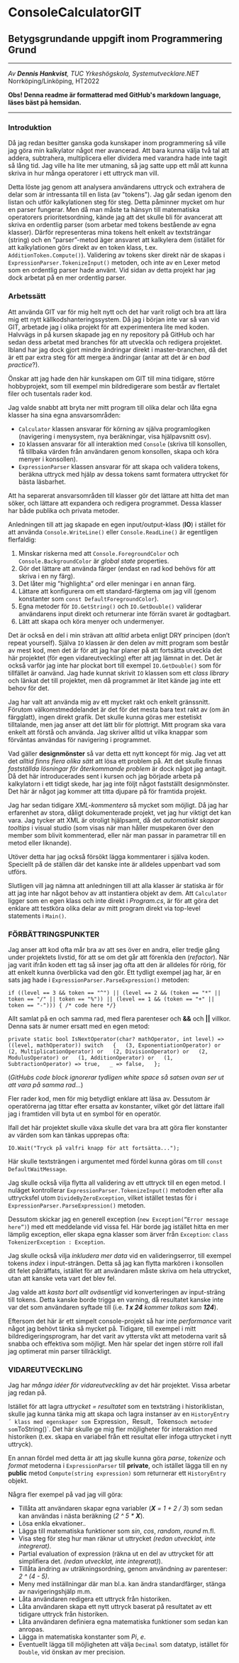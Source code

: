 # ConsoleCalculatorGIT
## Betygsgrundande uppgift inom Programmering Grund

---

*Av **Dennis Hankvist**, TUC Yrkeshögskola, Systemutvecklare.NET*
Norrköping/Linköping, HT2022

**Obs! Denna readme är formatterad med GitHub's markdown language, läses bäst på hemsidan.**

---

### Introduktion
Då jag redan besitter ganska goda kunskaper inom programmering så ville jag göra min kalkylator något mer avancerad. 
Att bara kunna välja två tal att addera, subtrahera, multiplicera eller dividera med varandra hade inte tagit så lång tid. 
Jag ville ha lite mer utmaning, så jag satte upp ett mål att kunna skriva in hur många operatorer i ett uttryck man vill. 

Detta löste jag genom att analysera användarens uttryck och extrahera de delar som är intressanta till en lista (av "tokens"). 
Jag går sedan igenom den listan och utför kalkylationen steg för steg. Detta påminner mycket om hur en parser fungerar. 
Men då man måste ta hänsyn till matematiska operatorers prioritetsordning, kände jag att det skulle bli för avancerat 
att skriva en ordentlig parser (som arbetar med tokens bestående av egna klasser).
Därför representeras mina tokens helt enkelt av textsträngar (string) och en ”parser”-metod äger ansvaret att kalkylera dem 
(istället för att kalkylationen görs direkt av en token klass, t.ex. `AdditionToken.Compute()`). 
Validering av tokens sker direkt när de skapas i `ExpressionParser.TokenizeInput()` metoden, och inte av en Lexer metod som en 
ordentlig parser hade använt. Vid sidan av detta projekt har jag dock arbetat på en mer ordentlig parser. 

### Arbetssätt
Att använda GIT var för mig helt nytt och det har varit roligt och bra att lära mig ett nytt källkodshanteringssystem. 
Då jag i början inte var så van vid GIT, arbetade jag i olika projekt för att experimentera lite med koden. 
Halvvägs in på kursen skapade jag en ny repository på GitHub och har sedan dess arbetat med branches för att utveckla 
och redigera projektet. Ibland har jag dock gjort mindre ändringar direkt i master-branchen, då det är ett par extra steg 
för att merge:a ändringar (antar att det är en *bad practice*?). 

Önskar att jag hade den här kunskapen om GIT till mina tidigare, större hobbyprojekt, som till exempel min bildredigerare 
som består av flertalet filer och tusentals rader kod. 

Jag valde snabbt att bryta ner mitt program till olika delar och låta egna klasser ha sina egna ansvarsområden: 
- `Calculator` klassen ansvarar för körning av själva programlogiken (navigering i menysystem, nya beräkningar, visa 
  hjälpavsnitt osv). 
- `IO` klassen ansvarar för all interaktion med `Console` (skriva till konsollen, få tillbaka värden från användaren 
  genom konsollen, skapa och köra menyer i konsollen). 
- `ExpressionParser` klassen ansvarar för att skapa och validera tokens, beräkna uttryck med hjälp av dessa tokens 
  samt formatera uttrycket för bästa läsbarhet. 

Att ha separerat ansvarsområden till klasser gör det lättare att hitta det man söker, och lättare att expandera och 
redigera programmet. Dessa klasser har både publika och privata metoder. 

Anledningen till att jag skapade en egen input/output-klass (**IO**) i stället för att använda `Console.WriteLine()` 
eller `Console.ReadLine()` är egentligen flerfaldig: 
1. Minskar riskerna med att `Console.ForegroundColor` och `Console.BackgroundColor` är *global state* properties. 
2. Gör det lättare att använda färger (endast en rad kod behövs för att skriva i en ny färg). 
3. Det låter mig ”highlight:a” ord eller meningar i en annan färg. 
4. Lättare att konfigurera om ett standard-färgtema om jag vill (genom konstanter som ```const DefaultForegroundColor```). 
5. Egna metoder för `IO.GetString()` och `IO.GetDouble()` validerar användarens input direkt och returnerar inte 
   förrän svaret är godtagbart. 
6. Lätt att skapa och köra menyer och undermenyer. 

Det är också en del i min strävan att *alltid* arbeta enligt DRY principen (don’t repeat yourself). 
Själva `IO` klassen är den delen av mitt program som består av mest kod, men det är för att jag har planer på att 
fortsätta utveckla det här projektet (för egen vidareutveckling) efter att jag lämnat in det. 
Det är också varför jag inte har plockat bort till exempel `IO.GetDouble()` som för tillfället är oanvänd. 
Jag hade kunnat skrivit `IO` klassen som ett *class library* och länkat det till projektet, men då programmet är 
litet kände jag inte ett behov för det. 

Jag har valt att använda mig av ett mycket rakt och enkelt gränssnitt. Förutom välkomstmeddelandet är det för det mesta 
bara text rakt av (om än färgglatt), ingen direkt grafik. Det skulle kunna göras mer estetiskt tilltalande, men jag anser 
att det lätt blir för plottrigt. Mitt program ska vara enkelt att förstå och använda. 
Jag skriver alltid ut vilka knappar som förväntas användas för navigering i programmet. 

Vad gäller **designmönster** så var detta ett nytt koncept för mig. Jag vet att det *alltid finns flera olika sätt* att lösa 
ett problem på. Att det skulle finnas *fastställda lösningar för återkommande problem* är dock något jag antagit. 
Då det här introducerades sent i kursen och jag började arbeta på kalkylatorn i ett tidigt skede, har jag inte följt något 
fastställt designmönster. Det här är något jag kommer att titta djupare på för framtida projekt. 

Jag har sedan tidigare *XML-kommentera* så mycket som möjligt. Då jag har erfarenhet av stora, dåligt dokumenterade 
projekt, vet jag hur viktigt det kan vara. Jag tycker att XML är otroligt hjälpsamt, då det *automatiskt skapar tooltips* i 
visual studio (som visas när man håller muspekaren över den member som blivit kommenterad, eller när man passar in parametrar 
till en metod eller liknande). 

Utöver detta har jag också försökt lägga kommentarer i själva koden. Speciellt på de ställen där det kanske inte är alldeles 
uppenbart vad som utförs. 

Slutligen vill jag nämna att anledningen till att alla klasser är statiska är för att jag inte har något behov av att 
instantiera objekt av dem. Att `Calculator` ligger som en egen klass och inte direkt i *Program.cs*, är för att göra det 
enklare att testköra olika delar av mitt program direkt via top-level statements i `Main()`. 

### FÖRBÄTTRINGSPUNKTER
Jag anser att kod ofta mår bra av att ses över en andra, eller tredje gång under projektets livstid, för att se om det går 
att förenkla den (*refactor*). När jag varit ifrån koden ett tag så inser jag ofta att den är alldeles för rörig, för att 
enkelt kunna överblicka vad den gör. Ett tydligt exempel jag har, är en sats jag hade i `ExpressionParser.ParseExpression()`
metoden: 

`if ((level == 3 && token == "^") || (level == 2 && (token == "*" || token == "/" || token == "%")) || (level == 1 && (token == "+" || token == "-"))) { /* code here */}` 

Allt samlat på en och samma rad, med flera parenteser och **&&** och **||** villkor. Denna sats är numer ersatt med en egen metod: 

`private static bool IsNextOperator(char? mathOperator, int level) => ((level, mathOperator)) switch  
    {  
        (3, ExponentiationOperator) or  
        (2, MultiplicationOperator) or  
        (2, DivisionOperator) or  
        (2, ModulusOperator) or  
        (1, AdditionOperator) or  
        (1, SubtractionOperator) => true,  
        _ => false,  
    };`

(*GitHubs code block ignorerar tydligen white space så satsen ovan ser ut att vara på samma rad...*)

Fler rader kod, men för mig betydligt enklare att läsa av. Dessutom är operatörerna jag tittar efter ersatta av konstanter, 
vilket gör det lättare ifall jag i framtiden vill byta ut en symbol för en operatör.

Ifall det här projektet skulle växa skulle det vara bra att göra fler konstanter av värden som kan tänkas upprepas ofta: 

`IO.Wait("Tryck på valfri knapp för att fortsätta...");`

Här skulle textsträngen i argumentet med fördel kunna göras om till `const DefaultWaitMessage`.

Jag skulle också vilja flytta all validering av ett uttryck till en egen metod. I nuläget kontrollerar `ExpressionParser.TokenizeInput()` 
metoden efter alla uttrycksfel utom `DivideByZeroException`, vilket istället testas för i `ExpressionParser.ParseExpression()` metoden. 

Dessutom skickar jag en generell exception (`new Exception(”Error message here”)`) med ett meddelande vid vissa fel. 
Här borde jag istället hitta en mer lämplig exception, eller skapa egna klasser som ärver från `Exception`: 
`class TokenizerException : Exception`. 

Jag skulle också vilja *inkludera mer data* vid en valideringserror, till exempel tokens *index* i input-strängen. Detta så jag 
kan flytta markören i konsollen dit felet påträffats, istället för att användaren måste skriva om hela uttrycket, utan att 
kanske veta vart det blev fel. 

Jag valde att *kasta bort allt oväsentligt* vid konverteringen av input-sträng till tokens. 
Detta kanske borde trigga en varning, då resultatet kanske inte var det som användaren syftade till (i.e. ***1 x 24** kommer tolkas som **124***).

Eftersom det här är ett simpelt console-projekt så har inte *performance* varit något jag behövt tänka så mycket på. 
Tidigare, till exempel i mitt bildredigeringsprogram, har det varit av yttersta vikt att metoderna varit så snabba och 
effektiva som möjligt. Men här spelar det ingen större roll ifall jag optimerat min parser tillräckligt.

### VIDAREUTVECKLING

Jag har *många idéer för vidareutveckling* av det här projektet. Vissa arbetar jag redan på.

Istället för att lagra *uttrycket = resultatet* som en textsträng i historiklistan, skulle jag kunna tänka mig att skapa och 
lagra instanser av en `HistoryEntry´ klass med egenskaper som `Expression`, `Result`, `Tokens` och metoder som `ToString()`. 
Det här skulle ge mig fler möjligheter för interaktion med historiken (t.ex. skapa en variabel från ett resultat eller 
infoga uttrycket i nytt uttryck).

En annan fördel med detta är att jag skulle kunna göra *parse*, *tokenize* och *format* metoderna i `ExpressionParser` till 
**private**, och istället lägga till en ny **public** metod `Compute(string expression)` som returnerar ett `HistoryEntry` objekt.

Några fler exempel på vad jag vill göra:

- Tillåta att användaren skapar egna variabler (***X** = 1 + 2 / 3*) som sedan kan användas i nästa beräkning (*2 ^ 5 \* **X***).
- Lösa enkla ekvationer..
- Lägga till matematiska funktioner som *sin*, *cos*, *random*, *round* m.fl.
- Visa steg för steg hur man räknar ut uttrycket *(redan utvecklat, inte integrerat)*.
- Partial evaluation of expression (räkna ut en del av uttrycket för att simplifiera det. *(redan utvecklat, inte integrerat)*).
- Tillåta ändring av uträkningsordning, genom användning av parenteser: *2 ^ (4 - 5)*.
- Meny med inställningar där man bl.a. kan ändra standardfärger, stänga av navigeringshjälp m.m.
- Låta användaren redigera ett uttryck från historiken.
- Låta användaren skapa ett nytt uttryck baserat på resultatet av ett tidigare uttryck från historiken.
- Låta användaren definiera egna matematiska funktioner som sedan kan anropas.
- Lägga in matematiska konstanter som *Pi*, *e*.
- Eventuellt lägga till möjligheten att välja `Decimal` som datatyp, istället för `Double`, vid önskan av mer precision.